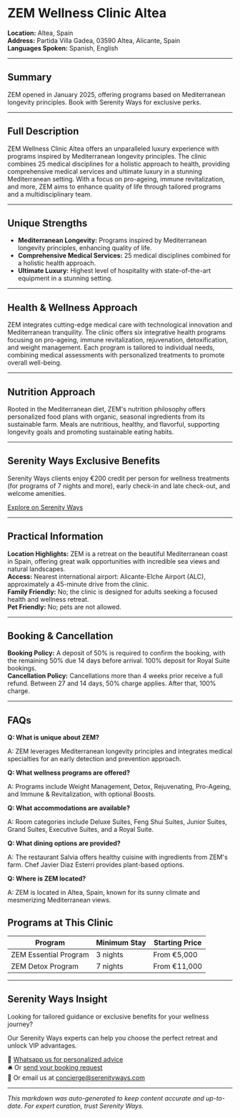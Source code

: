 # ZEM Wellness Clinic Altea

**Location:** Altea, Spain  
**Address:** Partida Villa Gadea, 03590 Altea, Alicante, Spain  
**Languages Spoken:** Spanish, English

---

## Summary

ZEM opened in January 2025, offering programs based on Mediterranean longevity principles. Book with Serenity Ways for exclusive perks.

---

## Full Description

ZEM Wellness Clinic Altea offers an unparalleled luxury experience with programs inspired by Mediterranean longevity principles. The clinic combines 25 medical disciplines for a holistic approach to health, providing comprehensive medical services and ultimate luxury in a stunning Mediterranean setting. With a focus on pro-ageing, immune revitalization, and more, ZEM aims to enhance quality of life through tailored programs and a multidisciplinary team.

---

## Unique Strengths

- **Mediterranean Longevity:** Programs inspired by Mediterranean longevity principles, enhancing quality of life.
- **Comprehensive Medical Services:** 25 medical disciplines combined for a holistic health approach.
- **Ultimate Luxury:** Highest level of hospitality with state-of-the-art equipment in a stunning setting.

---

## Health & Wellness Approach

ZEM integrates cutting-edge medical care with technological innovation and Mediterranean tranquility. The clinic offers six integrative health programs focusing on pro-ageing, immune revitalization, rejuvenation, detoxification, and weight management. Each program is tailored to individual needs, combining medical assessments with personalized treatments to promote overall well-being.

---

## Nutrition Approach

Rooted in the Mediterranean diet, ZEM's nutrition philosophy offers personalized food plans with organic, seasonal ingredients from its sustainable farm. Meals are nutritious, healthy, and flavorful, supporting longevity goals and promoting sustainable eating habits.

---

## Serenity Ways Exclusive Benefits

Serenity Ways clients enjoy €200 credit per person for wellness treatments (for programs of 7 nights and more), early check-in and late check-out, and welcome amenities.

[Explore on Serenity Ways](https://serenityways.com/collections/zem-wellness-clinic-altea)

---

## Practical Information

**Location Highlights:** ZEM is a retreat on the beautiful Mediterranean coast in Spain, offering great walk opportunities with incredible sea views and natural landscapes.  
**Access:** Nearest international airport: Alicante-Elche Airport (ALC), approximately a 45-minute drive from the clinic.  
**Family Friendly:** No; the clinic is designed for adults seeking a focused health and wellness retreat.  
**Pet Friendly:** No; pets are not allowed.

---

## Booking & Cancellation

**Booking Policy:** A deposit of 50% is required to confirm the booking, with the remaining 50% due 14 days before arrival. 100% deposit for Royal Suite bookings.  
**Cancellation Policy:** Cancellations more than 4 weeks prior receive a full refund. Between 27 and 14 days, 50% charge applies. After that, 100% charge.

---

## FAQs

**Q: What is unique about ZEM?**

A: ZEM leverages Mediterranean longevity principles and integrates medical specialties for an early detection and prevention approach.

**Q: What wellness programs are offered?**

A: Programs include Weight Management, Detox, Rejuvenating, Pro-Ageing, and Immune & Revitalization, with optional Boosts.

**Q: What accommodations are available?**

A: Room categories include Deluxe Suites, Feng Shui Suites, Junior Suites, Grand Suites, Executive Suites, and a Royal Suite.

**Q: What dining options are provided?**

A: The restaurant Salvia offers healthy cuisine with ingredients from ZEM's farm. Chef Javier Diaz Esterri provides plant-based options.

**Q: Where is ZEM located?**

A: ZEM is located in Altea, Spain, known for its sunny climate and mesmerizing Mediterranean views.

## Programs at This Clinic

| Program | Minimum Stay | Starting Price |
|---------|---------------|----------------|
| ZEM Essential Program | 3 nights | From €5,000 |
| ZEM Detox Program | 7 nights | From €11,000 |


---

## Serenity Ways Insight

Looking for tailored guidance or exclusive benefits for your wellness journey?

Our Serenity Ways experts can help you choose the perfect retreat and unlock VIP advantages.

💬 [Whatsapp us for personalized advice](https://wa.me/33786553455)  
🛎️ Or [send your booking request](https://serenityways.com/pages/contact)  
📧 Or email us at [concierge@serenityways.com](mailto:concierge@serenityways.com)

---

*This markdown was auto-generated to keep content accurate and up-to-date. For expert curation, trust Serenity Ways.*
